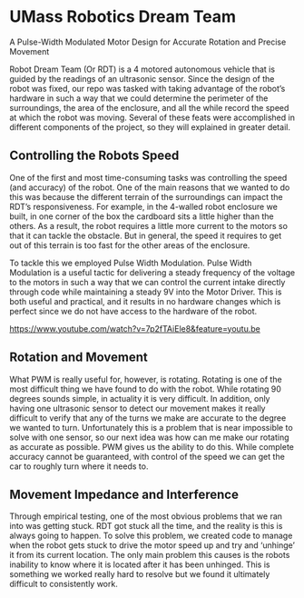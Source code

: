 # UMass Robotics Dream Team
A Pulse-Width Modulated Motor Design for Accurate Rotation and Precise Movement

Robot Dream Team (Or RDT) is a 4 motored autonomous vehicle that is guided by the readings of an ultrasonic sensor. Since the design of the robot was fixed, our repo was tasked with taking advantage of the robot’s hardware in such a way that we could determine the perimeter of the surroundings, the area of the enclosure, and all the while record the speed at which the robot was moving. Several of these feats were accomplished in different components of the project, so they will explained in greater detail.

## Controlling the Robots Speed

One of the first and most time-consuming tasks was controlling the speed (and accuracy) of the robot. One of the main reasons that we wanted to do this was because the different terrain of the surroundings can impact the RDT’s responsiveness. For example, in the 4-walled robot enclosure we built, in one corner of the box the cardboard sits a little higher than the others. As a result, the robot requires a little more current to the motors so that it can tackle the obstacle. But in general, the speed it requires to get out of this terrain is too fast for the other areas of the enclosure.

To tackle this we employed Pulse Width Modulation. Pulse Width Modulation is a useful tactic for delivering a steady frequency of the voltage to the motors in such a way that we can control the current intake directly through code while maintaining a steady 9V into the Motor Driver. This is both useful and practical, and it results in no hardware changes which is perfect since we do not have access to the hardware of the robot.

https://www.youtube.com/watch?v=7p2fTAiEle8&feature=youtu.be

## Rotation and Movement

What PWM is really useful for, however, is rotating. Rotating is one of the most difficult thing we have found to do with the robot. While rotating 90 degrees sounds simple, in actuality it is very difficult. In addition, only having one ultrasonic sensor to detect our movement makes it really difficult to verify that any of the turns we make are accurate to the degree we wanted to turn. Unfortunately this is a problem that is near impossible to solve with one sensor, so our next idea was how can me make our rotating as accurate as possible. PWM gives us the ability to do this. While complete accuracy cannot be guaranteed, with control of the speed we can get the car to roughly turn where it needs to.

 ## Movement Impedance and Interference

Through empirical testing, one of the most obvious problems that we ran into was getting stuck. RDT got stuck all the time, and the reality is this is always going to happen. To solve this problem, we created code to manage when the robot gets stuck to drive the motor speed up and try and ‘unhinge’ it from its current location. The only main problem this causes is the robots inability to know where it is located after it has been unhinged. This is something we worked really hard to resolve but we found it ultimately difficult to consistently work.
